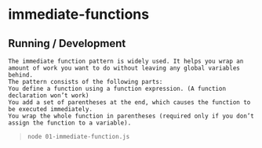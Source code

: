 immediate-functions
===================

## Running / Development

```
The immediate function pattern is widely used. It helps you wrap an amount of work you want to do without leaving any global variables behind.
The pattern consists of the following parts:
You define a function using a function expression. (A function declaration won’t work)
You add a set of parentheses at the end, which causes the function to be executed immediately.
You wrap the whole function in parentheses (required only if you don’t assign the function to a variable).
```

> `node 01-immediate-function.js`
